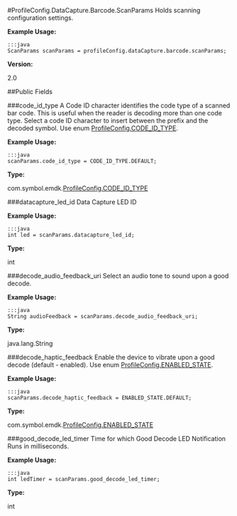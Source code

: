 #ProfileConfig.DataCapture.Barcode.ScanParams
Holds scanning configuration settings.

**Example Usage:**

	:::java
	ScanParams scanParams = profileConfig.dataCapture.barcode.scanParams;

**Version:**

2.0

##Public Fields

###code_id_type
A Code ID character identifies the code type of a scanned bar code. This is useful when the reader is decoding more than one code type. Select a code ID character to insert between the prefix and the decoded symbol. Use enum [ProfileConfig.CODE_ID_TYPE](ProfileConfig.CODE_ID_TYPE).

**Example Usage:**

	:::java
	scanParams.code_id_type = CODE_ID_TYPE.DEFAULT;

**Type:**

com.symbol.emdk.[ProfileConfig.CODE_ID_TYPE](ProfileConfig.CODE_ID_TYPE)

###datacapture_led_id
Data Capture LED ID

**Example Usage:**

	:::java
	int led = scanParams.datacapture_led_id;

**Type:**

int

###decode_audio_feedback_uri
Select an audio tone to sound upon a good decode.

**Example Usage:**

	:::java
	String audioFeedback = scanParams.decode_audio_feedback_uri;

**Type:**

java.lang.String

###decode_haptic_feedback
Enable the device to vibrate upon a good decode (default - enabled). Use enum [ProfileConfig.ENABLED_STATE](ProfileConfig.ENABLED_STATE).

**Example Usage:**

	:::java
	scanParams.decode_haptic_feedback = ENABLED_STATE.DEFAULT;

**Type:**

com.symbol.emdk.[ProfileConfig.ENABLED_STATE](ProfileConfig.ENABLED_STATE)

###good_decode_led_timer
Time for which Good Decode LED Notification Runs in milliseconds.

**Example Usage:**

	:::java
	int ledTimer = scanParams.good_decode_led_timer;

**Type:**

int

